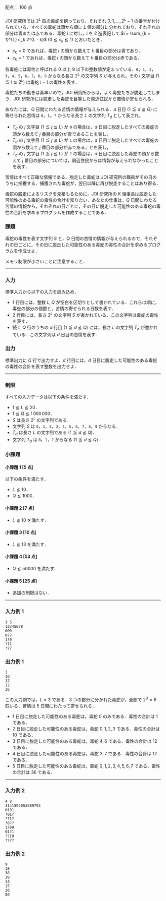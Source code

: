 配点： $100$ 点

###
JOI 研究所では $2^L$ 匹の毒蛇を飼っており，それぞれ $0, 1, \ldots, 2^L - 1$ の番号が付けられている．すべての毒蛇は頭から順に $L$ 個の部分に分かれており，それぞれの部分は青または赤である．毒蛇 $i$ に対し，$i$ を $2$ 進表記して $i = \sum_{k = 1}^{L} c_k 2^{L - k}$ ($0 \leqq c_k \leqq 1$) とおいたとき，

- $c_k = 0$ であれば，毒蛇 $i$ の頭から数えて $k$ 番目の部分は青であり，
- $c_k = 1$ であれば，毒蛇 $i$ の頭から数えて $k$ 番目の部分は赤である．

各毒蛇には毒性と呼ばれる $0$ 以上 $9$ 以下の整数値が定まっている．`0`，`1`，`2`，`3`，`4`，`5`，`6`，`7`，`8`，`9` からなる長さ $2^L$ の文字列 $S$ が与えられ，その $i$ 文字目 ($1 \leqq i \leqq 2^L$) は毒蛇 $i - 1$ の毒性を表す．

毒蛇たちの動きは素早いので，JOI 研究所からは，よく毒蛇たちが脱走してしまう．JOI 研究所には脱走した毒蛇を目撃した周辺住民から苦情が寄せられる．

あなたには，$Q$ 日間にわたる苦情の情報が与えられる．$d$ 日目 ($1 \leqq d \leqq Q$) に寄せられた苦情は `0`，`1`，`?` からなる長さ $L$ の文字列 $T_d$ として表され，

- $T_d$ の $j$ 文字目 ($1 \leqq j \leqq L$) が `0` の場合は，$d$ 日目に脱走したすべての毒蛇の頭から数えて $j$ 番目の部分が青であることを表し，
- $T_d$ の $j$ 文字目 ($1 \leqq j \leqq L$) が `1` の場合は，$d$ 日目に脱走したすべての毒蛇の頭から数えて $j$ 番目の部分が赤であることを表し，
- $T_d$ の $j$ 文字目 ($1 \leqq j \leqq L$) が `?` の場合は，$d$ 日目に脱走した毒蛇の頭から数えて $j$ 番目の部分については，周辺住民からは情報が与えられなかったことを表す．

苦情はすべて正確な情報である．脱走した毒蛇は JOI 研究所の職員がその日のうちに捕獲する．捕獲された毒蛇が，翌日以降に再び脱走することはあり得る．

毒蛇の脱走によるリスクを見積もるために，JOI 研究所の K 理事長は脱走した可能性のある毒蛇の毒性の合計を知りたい．あなたの仕事は，$Q$ 日間にわたる苦情の情報から，それぞれの日ごとに，その日に脱走した可能性のある毒蛇の毒性の合計を求めるプログラムを作成することである．

### 課題
毒蛇の毒性を表す文字列 $S$ と，$Q$ 日間の苦情の情報が与えられるので，それぞれの日ごとに，その日に脱走した可能性のある毒蛇の毒性の合計を求めるプログラムを作成せよ．

メモリ制限が小さいことに注意すること．

---

### 入力
標準入力から以下の入力を読み込め．

- $1$ 行目には，整数 $L, Q$ が空白を区切りとして書かれている．これらは順に，毒蛇の部分の個数と，苦情の寄せられる日数を表す．
- $2$ 行目には，長さ $2^L$ の文字列 $S$ が書かれている．この文字列は毒蛇の毒性を表す．
- 続く $Q$ 行のうちの $d$ 行目 ($1 \leqq d \leqq Q$) には，長さ $L$ の文字列 $T_d$ が書かれている．この文字列は $d$ 日目の苦情を表す．

### 出力
標準出力に $Q$ 行で出力せよ．$d$ 行目には，$d$ 日目に脱走した可能性のある毒蛇の毒性の合計を表す整数を出力せよ．

---

### 制限
すべての入力データは以下の条件を満たす．

- $1 \leqq L \leqq 20$．
- $1 \leqq Q \leqq 1\,000\,000$．
- $S$ は長さ $2^L$ の文字列である．
- 文字列 $S$ は `0`，`1`，`2`，`3`，`4`，`5`，`6`，`7`，`8`，`9` からなる．
- $T_d$ は長さ $L$ の文字列である ($1 \leqq d \leqq Q$)．
- 文字列 $T_d$ は `0`，`1`，`?` からなる ($1 \leqq d \leqq Q$)．

### 小課題
#### 小課題 1 [5 点]
以下の条件を満たす．

- $L \leqq 10$．
- $Q \leqq 1 000$．

#### 小課題 2 [7 点]
- $L \leqq 10$ を満たす．

#### 小課題 3 [10 点]
- $L \leqq 13$ を満たす．

#### 小課題 4 [53 点]
- $Q \leqq 50 000$ を満たす．

#### 小課題 5 [25 点]
- 追加の制限はない．

---

### 入力例 1
~~~
3 5
12345678
000
0??
1?0
?11
???
~~~

### 出力例 1
~~~
1
10
12
12
36
~~~

この入力例では，$L = 3$ である．$3$ つの部分に分かれた毒蛇が，全部で $2^3 = 8$ 匹いる．苦情は $5$ 日間にわたって寄せられる．

- $1$ 日目に脱走した可能性のある毒蛇は，毒蛇 $0$ のみである．毒性の合計は $1$ である．
- $2$ 日目に脱走した可能性のある毒蛇は，毒蛇 $0, 1, 2, 3$ である．毒性の合計は $10$ である．
- $3$ 日目に脱走した可能性のある毒蛇は，毒蛇 $4, 6$ である．毒性の合計は $12$ である．
- $4$ 日目に脱走した可能性のある毒蛇は，毒蛇 $3, 7$ である．毒性の合計は $12$ である．
- $5$ 日目に脱走した可能性のある毒蛇は，毒蛇 $0, 1, 2, 3, 4, 5, 6, 7$ である．毒性の合計は $36$ である．

---

### 入力例 2
~~~
4 8
3141592653589793
0101
?01?
??1?
?0??
1?00
01?1
??10
????
~~~

### 出力例 2
~~~
9
18
38
30
14
15
20
80
~~~
